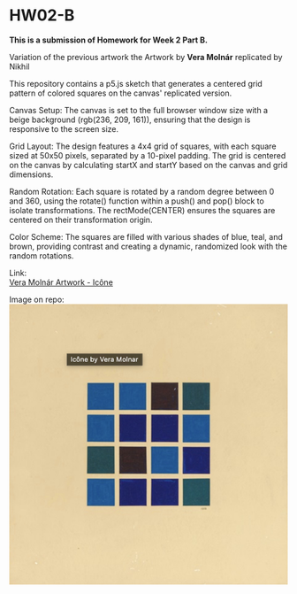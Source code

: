 # HW02-B

**This is a submission of Homework for Week 2 Part B.**

Variation of the previous artwork the Artwork by **Vera Molnár** replicated by Nikhil

This repository contains a p5.js sketch that generates a centered grid pattern of colored squares on the canvas' replicated version.

Canvas Setup: The canvas is set to the full browser window size with a beige background (rgb(236, 209, 161)), ensuring that the design is responsive to the screen size.

Grid Layout: The design features a 4x4 grid of squares, with each square sized at 50x50 pixels, separated by a 10-pixel padding. The grid is centered on the canvas by calculating startX and startY based on the canvas and grid dimensions.

Random Rotation: Each square is rotated by a random degree between 0 and 360, using the rotate() function within a push() and pop() block to isolate transformations. The rectMode(CENTER) ensures the squares are centered on their transformation origin.

Color Scheme: The squares are filled with various shades of blue, teal, and brown, providing contrast and creating a dynamic, randomized look with the random rotations.

Link:  
[Vera Molnár Artwork - Icône](https://www.artnet.com/artists/vera-molnar/ic%C3%B4ne-rSNxbnnl9J_V8cbFkRNDBg2)

Image on repo:  
![image description](https://github.com/nikhilkhandelwal-DM-GY-6063-2024-Fall/HW02A/blob/main/Homework_WK02_A.jpg)